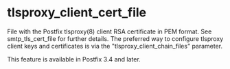 # tlsproxy_client_cert_file 

 File with the Postfix tlsproxy(8) client RSA certificate in PEM
format. See smtp_tls_cert_file for further details.  The preferred way
to configure tlsproxy client keys and certificates is via the
"tlsproxy_client_chain_files" parameter. 

 This feature is available in Postfix 3.4 and later. 


